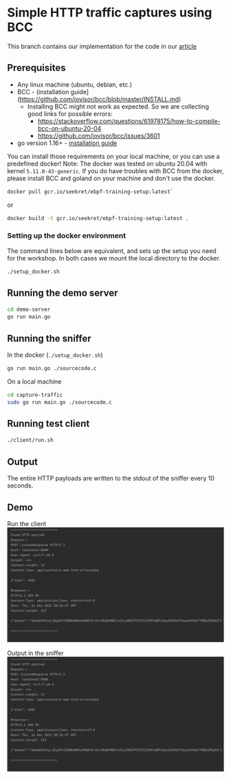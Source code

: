 # Simple HTTP traffic captures using BCC
This branch contains our implementation for the code in our [article](https://seekret.io)

## Prerequisites
- Any linux machine (ubuntu, debian, etc.)
- BCC - (installation guide](https://github.com/iovisor/bcc/blob/master/INSTALL.md)
  - Installing BCC might not work as expected. So we are collecting good links for possible errors:
    - https://stackoverflow.com/questions/61978175/how-to-compile-bcc-on-ubuntu-20-04
    - https://github.com/iovisor/bcc/issues/3601
- go version 1.16+ - [installation guide](https://go.dev/doc/install)

You can install those requirements on your local machine, or you can use a predefined docker!
Note: The docker was tested on ubuntu 20.04 with kernel `5.11.0-43-generic`.
If you do have troubles with BCC from the docker, please install BCC and goland on your machine and don't use the docker.

```bash
docker pull gcr.io/seekret/ebpf-training-setup:latest`
```
or
```bash
docker build -t gcr.io/seekret/ebpf-training-setup:latest .
```

### Setting up the docker environment
The command lines below are equivalent, and sets up the setup you need for the workshop.
In both cases we mount the local directory to the docker.

```bash
./setup_docker.sh
```

## Running the demo server
```bash
cd demo-server
go run main.go
```

## Running the sniffer
In the docker (`./setup_docker.sh`)
```bash
go run main.go ./sourcecode.c
```

On a local machine
```bash
cd capture-traffic
sudo go run main.go ./sourcecode.c
```

## Running test client
```bash
./client/run.sh
```

## Output
The entire HTTP payloads are written to the stdout of the sniffer every 10 seconds.

## Demo
Run the client
![img.png](docs/capture_http.png)

Output in the sniffer
![img_1.png](docs/capture_http.png)
